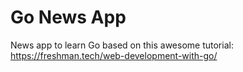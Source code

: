 # Go News App

News app to learn Go based on this awesome tutorial:
https://freshman.tech/web-development-with-go/
